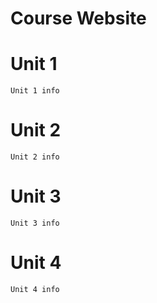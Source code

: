 # Course Website

# Unit 1 
    Unit 1 info

# Unit 2
    Unit 2 info

# Unit 3
    Unit 3 info

# Unit 4
    Unit 4 info